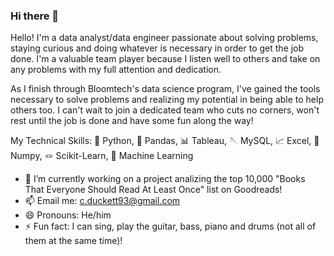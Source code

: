 ### Hi there 👋

Hello! I'm a data analyst/data engineer passionate about solving problems, staying curious and doing whatever is necessary in order to get the job done. I'm a valuable team player because I listen well to others and take on any problems with my full attention and dedication.

As I finish through Bloomtech's data science program, I've gained the tools necessary to solve problems and realizing my potential in being able to help others too. I can't wait to join a dedicated team who cuts no corners, won't rest until the job is done and have some fun along the way!

My Technical Skills:
🐍 Python,
🐼 Pandas,
📊 Tableau,
🪡 MySQL,
📈 Excel,
🥜 Numpy,
🪢 Scikit-Learn,
🤖 Machine Learning

- 🌱 I’m currently working on a project analizing the top 10,000 "Books That Everyone Should Read At Least Once" list on Goodreads!
- 📫 Email me: c.duckett93@gmail.com
- 😄 Pronouns: He/him
- ⚡ Fun fact: I can sing, play the guitar, bass, piano and drums (not all of them at the same time)!
